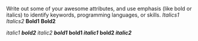 Write out some of your awesome attributes, and use emphasis (like bold or italics) to identify keywords, programming languages, or skills. 
*Italics1*
_Italics2_
**Bold1**
__Bold2__

*italic1 **bold2***
_italic2 **bold1**_
**bold1 *italic1***
__bold2 _italic2___
